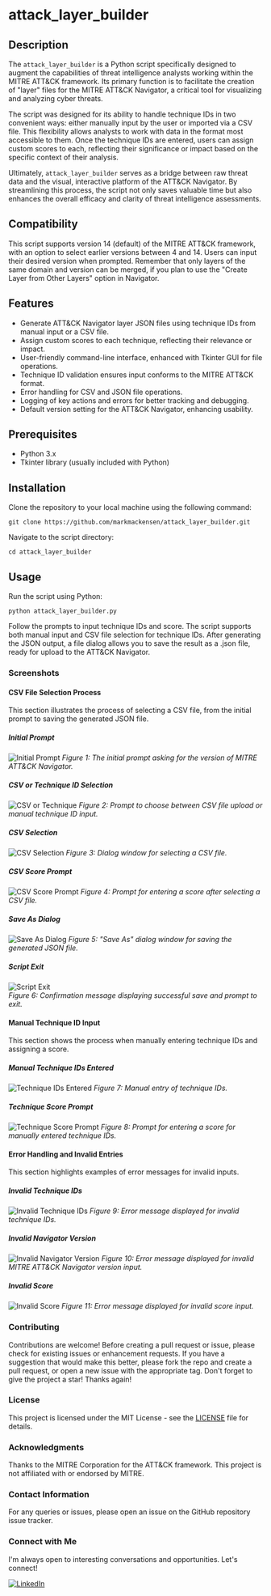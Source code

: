 # attack_layer_builder

## Description
The `attack_layer_builder` is a Python script specifically designed to augment the capabilities of threat intelligence analysts working within the MITRE ATT&CK framework. Its primary function is to facilitate the creation of "layer" files for the MITRE ATT&CK Navigator, a critical tool for visualizing and analyzing cyber threats.

The script was designed for its ability to handle technique IDs in two convenient ways: either manually input by the user or imported via a CSV file. This flexibility allows analysts to work with data in the format most accessible to them. Once the technique IDs are entered, users can assign custom scores to each, reflecting their significance or impact based on the specific context of their analysis.

Ultimately, `attack_layer_builder` serves as a bridge between raw threat data and the visual, interactive platform of the ATT&CK Navigator. By streamlining this process, the script not only saves valuable time but also enhances the overall efficacy and clarity of threat intelligence assessments.

## Compatibility
This script supports version 14 (default) of the MITRE ATT&CK framework, with an option to select earlier versions between 4 and 14. Users can input their desired version when prompted. Remember that only layers of the same domain and version can be merged, if you plan to use the "Create Layer from Other Layers" option in Navigator.

## Features
- Generate ATT&CK Navigator layer JSON files using technique IDs from manual input or a CSV file.
- Assign custom scores to each technique, reflecting their relevance or impact.
- User-friendly command-line interface, enhanced with Tkinter GUI for file operations.
- Technique ID validation ensures input conforms to the MITRE ATT&CK format.
- Error handling for CSV and JSON file operations.
- Logging of key actions and errors for better tracking and debugging.
- Default version setting for the ATT&CK Navigator, enhancing usability.

## Prerequisites
- Python 3.x
- Tkinter library (usually included with Python)

## Installation
Clone the repository to your local machine using the following command:

```git clone https://github.com/markmackensen/attack_layer_builder.git```

Navigate to the script directory:

```cd attack_layer_builder```

## Usage
Run the script using Python:

```python attack_layer_builder.py```

Follow the prompts to input technique IDs and score. The script supports both manual input and CSV file selection for technique IDs. After generating the JSON output, a file dialog allows you to save the result as a .json file, ready for upload to the ATT&CK Navigator.

### Screenshots

#### CSV File Selection Process
This section illustrates the process of selecting a CSV file, from the initial prompt to saving the generated JSON file.
  
##### Initial Prompt
![Initial Prompt](images/initial_prompt.png)
*Figure 1: The initial prompt asking for the version of MITRE ATT&CK Navigator.*

##### CSV or Technique ID Selection
![CSV or Technique](images/csv_or_technique.png)
*Figure 2: Prompt to choose between CSV file upload or manual technique ID input.*

##### CSV Selection
![CSV Selection](images/csv_selection.png)
*Figure 3: Dialog window for selecting a CSV file.*

##### CSV Score Prompt
![CSV Score Prompt](images/csv_score_prompt.png)
*Figure 4: Prompt for entering a score after selecting a CSV file.*

##### Save As Dialog
![Save As Dialog](images/save_as.png)
*Figure 5: "Save As" dialog window for saving the generated JSON file.*

##### Script Exit
<p align="left">
  <img src="images/exit.png" alt="Script Exit">
  <br>
  <em>Figure 6: Confirmation message displaying successful save and prompt to exit.</em>
</p>

#### Manual Technique ID Input
This section shows the process when manually entering technique IDs and assigning a score.

##### Manual Technique IDs Entered
![Technique IDs Entered](images/technique_ids_entered.png)
*Figure 7: Manual entry of technique IDs.*

##### Technique Score Prompt
![Technique Score Prompt](images/technique_score_prompt.png)
*Figure 8: Prompt for entering a score for manually entered technique IDs.*

#### Error Handling and Invalid Entries
This section highlights examples of error messages for invalid inputs.

##### Invalid Technique IDs
![Invalid Technique IDs](images/invalid_technique_ids.png)
*Figure 9: Error message displayed for invalid technique IDs.*

##### Invalid Navigator Version
![Invalid Navigator Version](images/invalid_navigator_version.png)
*Figure 10: Error message displayed for invalid MITRE ATT&CK Navigator version input.*

##### Invalid Score
![Invalid Score](images/invalid_score.png)
*Figure 11: Error message displayed for invalid score input.*

### Contributing
Contributions are welcome! Before creating a pull request or issue, please check for existing issues or enhancement requests. If you have a suggestion that would make this better, please fork the repo and create a pull request, or open a new issue with the appropriate tag.
Don't forget to give the project a star! Thanks again!

### License
This project is licensed under the MIT License - see the [LICENSE](LICENSE.md) file for details.

### Acknowledgments
Thanks to the MITRE Corporation for the ATT&CK framework.
This project is not affiliated with or endorsed by MITRE.

### Contact Information
For any queries or issues, please open an issue on the GitHub repository issue tracker.

### Connect with Me

I'm always open to interesting conversations and opportunities. Let's connect!

[![LinkedIn](https://img.shields.io/badge/LinkedIn-0077B5?style=flat&logo=linkedin&logoColor=white)](https://www.linkedin.com/in/mark-mackensen/)


